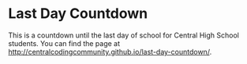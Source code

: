 Last Day Countdown
==================
This is a countdown until the last day of school for Central High School students. You can find the page at http://centralcodingcommunity.github.io/last-day-countdown/.

